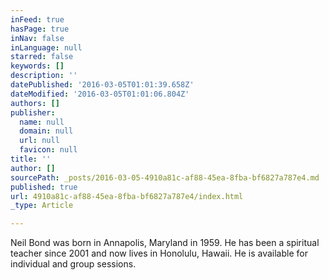 ```yaml
---
inFeed: true
hasPage: true
inNav: false
inLanguage: null
starred: false
keywords: []
description: ''
datePublished: '2016-03-05T01:01:39.658Z'
dateModified: '2016-03-05T01:01:06.804Z'
authors: []
publisher:
  name: null
  domain: null
  url: null
  favicon: null
title: ''
author: []
sourcePath: _posts/2016-03-05-4910a81c-af88-45ea-8fba-bf6827a787e4.md
published: true
url: 4910a81c-af88-45ea-8fba-bf6827a787e4/index.html
_type: Article

---
```

Neil Bond was born in Annapolis, Maryland in 1959\. He has been a spiritual teacher since 2001 and now lives in Honolulu, Hawaii. He is available for individual and group sessions.